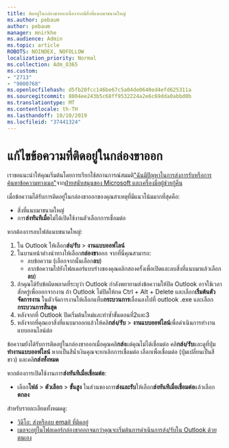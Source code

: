 ```yaml
---
title: ติดอยู่ในกล่องขาออกเนื่องจากมีสิ่งที่แนบมาขนาดใหญ่
ms.author: pebaum
author: pebaum
manager: mnirkhe
ms.audience: Admin
ms.topic: article
ROBOTS: NOINDEX, NOFOLLOW
localization_priority: Normal
ms.collection: Adm_O365
ms.custom:
- "2713"
- "9000768"
ms.openlocfilehash: d5fb20fcc146be67c5a04de0640ed4efd625311a
ms.sourcegitcommit: 8004ee243b5c68ff9532224a2e6c69dda0abbd0b
ms.translationtype: MT
ms.contentlocale: th-TH
ms.lasthandoff: 10/10/2019
ms.locfileid: "37441324"
---
```

# <a name="fix-messages-that-are-stuck-in-the-outbox"></a>แก้ไขข้อความที่ติดอยู่ในกล่องขาออก

เราขอแนะนำให้คุณเริ่มต้นโดยการเรียกใช้สถานการณ์สมมติ["ฉันมีปัญหาในการส่งการรับหรือการค้นหาข้อความทางเมล"](https://aka.ms/SaRA-OutlookSendReceive)จาก[ฝ่ายสนับสนุนของ Microsoft และเครื่องมือผู้ช่วยกู้คืน](https://diagnostics.office.com/#/)

เมื่อข้อความได้รับการติดอยู่ในกล่องขาออกของคุณสาเหตุที่มีแนวโน้มมากที่สุดคือ:
- สิ่งที่แนบมาขนาดใหญ่
- การ**ส่งทันทีเมื่อ**ไม่ได้เปิดใช้งานตัวเลือกการเชื่อมต่อ

หากต้องการลบไฟล์แนบขนาดใหญ่: 

1. ใน Outlook ให้เลือก**ส่ง/รับ** > **งานแบบออฟไลน์** 
2. ในบานหน้าต่างนำทางให้เลือก**กล่องขา**ออก จากที่นี่คุณสามารถ: 
    - ลบข้อความ (เลือกจากนั้นเลือก**ลบ**)
    - ลากข้อความไปยังโฟลเดอร์แบบร่างของคุณคลิกสองครั้งเพื่อเปิดและลบสิ่งที่แนบมาแล้วเลือก**ลบ**)
3. ถ้าคุณได้รับข้อผิดพลาดที่ระบุว่า Outlook กำลังพยายามส่งข้อความให้ปิด Outlook อาจใช้เวลาสักครู่เพื่อออกจากงาน ถ้า Outlook ไม่ปิดให้กด Ctrl + Alt + Delete และเลือก**เริ่มต้นตัวจัดการงาน** ในตัวจัดการงานให้เลือกแท็บ**กระบวนการ**เลื่อนลงไปที่ outlook .exe และเลือก**กระบวนการสิ้นสุด**
4. หลังจากที่ Outlook ปิดเริ่มต้นใหม่และทำซ้ำขั้นตอนที่2และ3 
5. หลังจากที่คุณเอาสิ่งที่แนบมาออกแล้วให้คลิ**กส่ง/รับ** > **งานแบบออฟไลน์**เพื่อดำเนินการทำงานแบบออนไลน์ต่อ 

ข้อความยังได้รับการติดอยู่ในกล่องขาออกเมื่อคุณคลิ**กส่ง**แต่คุณไม่ได้เชื่อมต่อ คลิ**กส่ง/รับ**และดูที่ปุ่ม**ทำงานแบบออฟไลน์** หากเป็นสีน้ำเงินคุณจะยกเลิกการเชื่อมต่อ เลือกเพื่อเชื่อมต่อ (ปุ่มเปลี่ยนเป็นสีขาว) และคลิ**กส่งทั้งหมด**
 
หากต้องการเปิดใช้งานการ**ส่งทันทีเมื่อเชื่อมต่อ**:
 
- เลือก**ไฟล์** > **ตัวเลือก** >  **ขั้นสูง**
ในส่วนของการ**ส่งและรับ**ให้เลือก**ส่งทันทีเมื่อเชื่อมต่อ**แล้วเลือก**ตกลง**
 
สำหรับรายละเอียดทั้งหมดดู:
- [วิดีโอ: ส่งหรือลบ email ที่ติดอยู่](https://support.office.com/article/Video-Send-or-delete-an-email-stuck-in-your-outbox-26d5d34a-4e5f-444a-a9e8-44db04a94dec) 
- [เมลจะอยู่ในโฟลเดอร์กล่องขาออกจนกว่าคุณจะเริ่มต้นการดำเนินการส่ง/รับใน Outlook ด้วยตนเอง](https://support.microsoft.com/help/2797572/email-stays-in-the-outbox-folder-until-you-manually-initiate-a-send-re)
